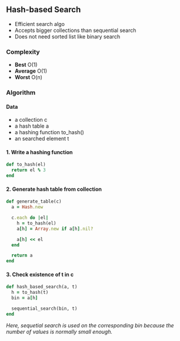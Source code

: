 ## Hash-based Search

* Efficient search algo
* Accepts bigger collections than sequential search
* Does not need sorted list like binary search

### Complexity
* __Best__    O(1)
* __Average__ O(1)
* __Worst__   O(n)

### Algorithm
#### Data
* a collection c
* a hash table a
* a hashing function to_hash()
* an searched element t


#### 1. Write a hashing function
```ruby
def to_hash(el)
  return el % 3
end
```

#### 2. Generate hash table from collection
```ruby
def generate_table(c)
  a = Hash.new

  c.each do |el|
    h = to_hash(el)
    a[h] = Array.new if a[h].nil?

    a[h] << el
  end

  return a
end
```

#### 3. Check existence of t in c
```ruby
def hash_based_search(a, t)
  h = to_hash(t)
  bin = a[h]

  sequential_search(bin, t)
end
```

_Here, sequetial search is used on the corresponding bin because the number of values is normally small enough._
